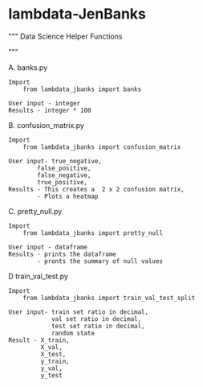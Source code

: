 # lambdata-JenBanks
"""
Data Science Helper Functions

"""

A. banks.py

    Import
        from lambdata_jbanks import banks

    User input - integer
    Results - integer * 100

B. confusion_matrix.py

    Import
        from lambdata_jbanks import confusion_matrix

    User input- true_negative,
            false_positive,
            false_negative,
            true_positive,
    Results - This creates a  2 x 2 confusion matrix,
            - Plots a heatmap

C. pretty_null.py

    Import
        from lambdata_jbanks import pretty_null
    
    User input - dataframe
    Results - prints the dataframe
            - pronts the summary of null values

D train_val_test.py

    Import
        from lambdata_jbanks import train_val_test_split
    
    User input- train set ratio in decimal,
                val set ratio in decimal,
                test set ratio in decimal,
                random state
    Result - X_train, 
             X_val,
             X_test,
             y_train,
             y_val,
             y_test
     

